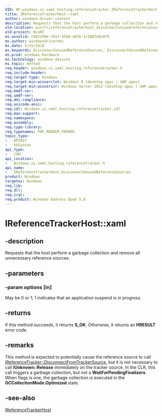 ```yaml
---
UID: NF:windows.ui.xaml.hosting.referencetracker.IReferenceTrackerHost.DisconnectUnusedReferenceSources
title: IReferenceTrackerHost::xaml
author: windows-driver-content
description: Requests that the host perform a garbage collection and remove all unnecessary reference sources.
old-location: winrt\ireferencetrackerhost_disconnectunusedreferencesources.htm
old-project: WinRT
ms.assetid: c962299e-f813-45b8-a83b-1c1887e8c0f9
ms.author: windowsdriverdev
ms.date: 5/15/2018
ms.keywords: DisconnectUnusedReferenceSources, DisconnectUnusedReferenceSources method [Windows Runtime], DisconnectUnusedReferenceSources method [Windows Runtime],IReferenceTrackerHost interface, IReferenceTrackerHost interface [Windows Runtime],DisconnectUnusedReferenceSources method, IReferenceTrackerHost.DisconnectUnusedReferenceSources, IReferenceTrackerHost.xaml, IReferenceTrackerHost::DisconnectUnusedReferenceSources, IReferenceTrackerHost::xaml, windows/IReferenceTrackerHost::DisconnectUnusedReferenceSources, winrt.ireferencetrackerhost_disconnectunusedreferencesources
ms.prod: windows-hardware
ms.technology: windows-devices
ms.topic: method
req.header: windows.ui.xaml.hosting.referencetracker.h
req.include-header: 
req.target-type: Windows
req.target-min-winverclnt: Windows 8 [desktop apps | UWP apps]
req.target-min-winversvr: Windows Server 2012 [desktop apps | UWP apps]
req.kmdf-ver: 
req.umdf-ver: 
req.ddi-compliance: 
req.unicode-ansi: 
req.idl: Windows.ui.xaml.hosting.referencetracker.idl
req.max-support: 
req.namespace: 
req.assembly: 
req.type-library: 
req.typenames: PDF_RENDER_PARAMS
topic_type:
-	APIRef
-	kbSyntax
api_type:
-	COM
api_location:
-	Windows.ui.xaml.hosting.referencetracker.h
api_name:
-	IReferenceTrackerHost.DisconnectUnusedReferenceSources
product: Windows
targetos: Windows
req.lib: 
req.dll: 
req.irql: 
req.product: Windows Address Book 5.0
---
```


# IReferenceTrackerHost::xaml


## -description


Requests that the host perform a garbage collection and remove all unnecessary reference sources.  


## -parameters




### -param options [in]

May be 0 or 1; 1 indicates that an application suspend is in progress.


## -returns



If this method succeeds, it returns <b xmlns:loc="http://microsoft.com/wdcml/l10n">S_OK</b>. Otherwise, it returns an <b xmlns:loc="http://microsoft.com/wdcml/l10n">HRESULT</b> error code.




## -remarks



This method is expected to potentially cause the reference source to call <a href="https://msdn.microsoft.com/b4be9e74-6469-4f82-9748-036f08cec97f">IReferenceTracker::DisconnectFromTrackerSource</a>, but it is not necessary to call <b>IUnknown::Release</b> immediately on the tracker source.  In the CLR, this call triggers a garbage collection, but not a <b>WaitForPendingFinalizers</b>.  When flags is one, the garbage collection is executed in the <b>GCCollectionMode.Optimized</b> state.




## -see-also




<a href="https://msdn.microsoft.com/b17fe8ae-be79-4281-a313-517505017401">IReferenceTrackerHost</a>
 

 

